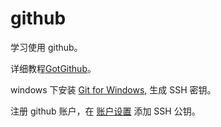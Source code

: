 # github

学习使用 github。

详细教程[GotGithub](http://www.worldhello.net/gotgithub/index.html)。

windows 下安装 [Git for Windows](https://github.com/git-for-windows/git/releases), 生成 SSH 密钥。

注册 github 账户，在 [账户设置](https://github.com/settings/ssh) 添加 SSH 公钥。
